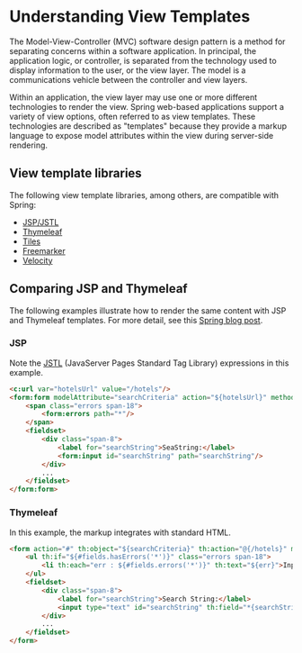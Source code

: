 # Understanding View Templates

The Model-View-Controller (MVC) software design pattern is a method for separating concerns within a software application. In principal, the application logic, or controller, is separated from the technology used to display information to the user, or the view layer. The model is a communications vehicle between the controller and view layers.

Within an application, the view layer may use one or more different technologies to render the view. Spring web-based applications support a variety of view options, often referred to as view templates. These technologies are described as "templates" because they provide a markup language to expose model attributes within the view during server-side rendering.

## View template libraries

The following view template libraries, among others, are compatible with Spring:

 - [JSP/JSTL](https://www.oracle.com/technetwork/java/javaee/jsp/index.html)
 - [Thymeleaf](https://www.thymeleaf.org/)
 - [Tiles](https://tiles.apache.org/)
 - [Freemarker](https://freemarker.apache.org/)
 - [Velocity](https://velocity.apache.org/)


## Comparing JSP and Thymeleaf

The following examples illustrate how to render the same content with JSP and Thymeleaf templates. For more detail, see this [Spring blog post](https://blog.springsource.org/2013/03/26/bringing-new-life-to-spring-travel-with-thymeleaf/).

### JSP

Note the [JSTL](https://en.wikipedia.org/wiki/JavaServer_Pages_Standard_Tag_Library) (JavaServer Pages Standard Tag Library) expressions in this example.

```html
<c:url var="hotelsUrl" value="/hotels"/>
<form:form modelAttribute="searchCriteria" action="${hotelsUrl}" method="get" cssClass="inline">
    <span class="errors span-18">
        <form:errors path="*"/>
    </span>
    <fieldset>
        <div class="span-8">
            <label for="searchString">SeaString:</label>
            <form:input id="searchString" path="searchString"/>
        </div>
        ...
    </fieldset>
</form:form>
```

### Thymeleaf

In this example, the markup integrates with standard HTML.

```html
<form action="#" th:object="${searchCriteria}" th:action="@{/hotels}" method="get" class="inline">
    <ul th:if="${#fields.hasErrors('*')}" class="errors span-18">
        <li th:each="err : ${#fields.errors('*')}" th:text="${err}">Input is incorrect</li>
    </ul>
    <fieldset>
        <div class="span-8">
            <label for="searchString">Search String:</label>
            <input type="text" id="searchString" th:field="*{searchString}" />
        </div>
        ...
    </fieldset>
</form>
```
